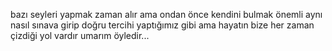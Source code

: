 bazı  seyleri  yapmak zaman alır
ama ondan  önce  kendini bulmak önemli
aynı nasıl sınava girip doğru tercihi  yaptığımız gibi
ama hayatın  bize her zaman  çizdiği yol vardır
umarım öyledir...
